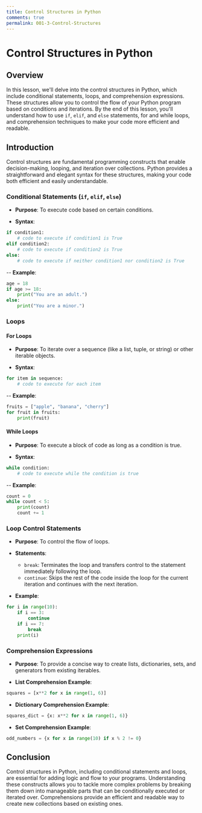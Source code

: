 ```yaml
---
title: Control Structures in Python
comments: true
permalink: 001-3-Control-Structures
---
```


# Control Structures in Python

## Overview
In this lesson, we'll delve into the control structures in Python, which include conditional statements, loops, and comprehension expressions. These structures allow you to control the flow of your Python program based on conditions and iterations. By the end of this lesson, you'll understand how to use `if`, `elif`, and `else` statements, for and while loops, and comprehension techniques to make your code more efficient and readable.

## Introduction

Control structures are fundamental programming constructs that enable decision-making, looping, and iteration over collections. Python provides a straightforward and elegant syntax for these structures, making your code both efficient and easily understandable.

### Conditional Statements (`if`, `elif`, `else`)

- **Purpose**: To execute code based on certain conditions.

- **Syntax**:

```python
if condition1:
    # code to execute if condition1 is True
elif condition2:
    # code to execute if condition2 is True
else:
    # code to execute if neither condition1 nor condition2 is True
```

-- **Example**:

```python
age = 18
if age >= 18:
    print("You are an adult.")
else:
    print("You are a minor.")
```

### Loops

#### For Loops

- **Purpose**: To iterate over a sequence (like a list, tuple, or string) or other iterable objects.

- **Syntax**:

```python
for item in sequence:
    # code to execute for each item
```

-- **Example**:

```python
fruits = ["apple", "banana", "cherry"]
for fruit in fruits:
    print(fruit)
```

#### While Loops

- **Purpose**: To execute a block of code as long as a condition is true.

- **Syntax**:

```python
while condition:
    # code to execute while the condition is true
```

-- **Example**:

```python
count = 0
while count < 5:
    print(count)
    count += 1
```

### Loop Control Statements

- **Purpose**: To control the flow of loops.

- **Statements**:
  - `break`: Terminates the loop and transfers control to the statement immediately following the loop.
  - `continue`: Skips the rest of the code inside the loop for the current iteration and continues with the next iteration.

- **Example**:
    
```python
for i in range(10):
    if i == 3:
        continue
    if i == 7:
        break
    print(i)
```

### Comprehension Expressions

- **Purpose**: To provide a concise way to create lists, dictionaries, sets, and generators from existing iterables.

- **List Comprehension Example**:

```python
squares = [x**2 for x in range(1, 6)]
```

- **Dictionary Comprehension Example**:

```python
squares_dict = {x: x**2 for x in range(1, 6)}
```

- **Set Comprehension Example**:

```python
odd_numbers = {x for x in range(10) if x % 2 != 0}
```

## Conclusion

Control structures in Python, including conditional statements and loops, are essential for adding logic and flow to your programs. Understanding these constructs allows you to tackle more complex problems by breaking them down into manageable parts that can be conditionally executed or iterated over. Comprehensions provide an efficient and readable way to create new collections based on existing ones.